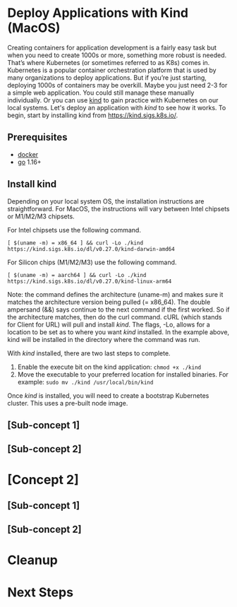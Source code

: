 <h1>Deploy Applications with Kind (MacOS)</h1>

Creating containers for application development is a fairly easy task but when you need to create 1000s or more, something more robust is needed. That’s where Kubernetes (or sometimes referred to as K8s) comes in. Kubernetes is a popular container orchestration platform that is used by many organizations to deploy applications. But if you’re just starting, deploying 1000s of containers may be overkill. Maybe you just need 2-3 for a simple web application. You could still manage these manually individually. Or you can use [kind](https://kind.sigs.k8s.io/) to gain practice with Kubernetes on our local systems. Let's deploy an application with *kind* to see how it works. To begin, start by installing kind from https://kind.sigs.k8s.io/. 

<H2>Prerequisites</H2>  

 *  [docker](https://docs.docker.com/desktop/)
 *  [go](https://go.dev/) 1.16+

<H2>Install kind</H2>
Depending on your local system OS, the installation instructions are straightforward. For MacOS, the instructions will vary between Intel chipsets or M1/M2/M3 chipsets. 

For Intel chipsets use the following command.

`[ $(uname -m) = x86_64 ] && curl -Lo ./kind https://kind.sigs.k8s.io/dl/v0.27.0/kind-darwin-amd64`


For Silicon chips (M1/M2/M3) use the following command.

`[ $(uname -m) = aarch64 ] && curl -Lo ./kind https://kind.sigs.k8s.io/dl/v0.27.0/kind-linux-arm64`

Note: the command defines the architecture (uname-m) and makes sure it matches the architecture version being pulled (= x86_64). The double ampersand (&&) says continue to the next command if the first worked. So if the architecture matches, then do the curl command. cURL (which stands for Client for URL) will pull and install *kind*. The flags, -Lo, allows for a location to be set as to where you want *kind* installed. In the example above, kind will be installed in the directory where the command was run. 

With *kind* installed, there are two last steps to complete.

1.  Enable the execute bit on the kind application: `chmod +x ./kind`
2.  Move the executable to your preferred location for installed binaries. For example: `sudo mv ./kind /usr/local/bin/kind`


Once *kind* is installed, you will need to create a bootstrap Kubernetes cluster. This uses a pre-built node image. 



## [Sub-concept 1]

## [Sub-concept 2]

# [Concept 2]

## [Sub-concept 1]

## [Sub-concept 2]

# Cleanup

# Next Steps
